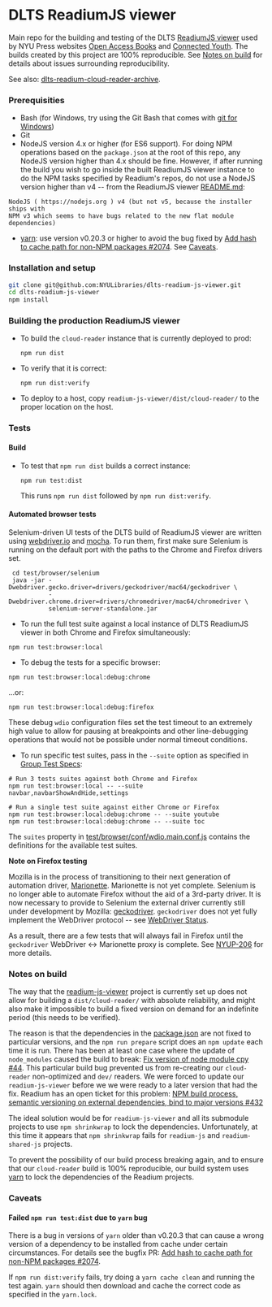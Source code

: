 # DLTS ReadiumJS viewer

Main repo for the building and testing of the DLTS [ReadiumJS viewer](https://github.com/readium/readium-js-viewer)
used by NYU Press websites [Open Access Books](https://github.com/NYULibraries/dlts-open-access-books)
and [Connected Youth](https://github.com/NYULibraries/dlts-connected-youth).
The builds created by this project are 100% reproducible.  See [Notes on build](#notes-on-build)
for details about issues surrounding reproducibility.

See also: [dlts-readium-cloud-reader-archive](https://github.com/NYULibraries/dlts-readium-cloud-reader-archive).

### Prerequisities

* Bash (for Windows, try using the Git Bash that comes with [git for Windows](https://git-for-windows.github.io/))
* Git
* NodeJS version 4.x or higher (for ES6 support).  For doing NPM operations based
on the `package.json` at the root of this repo, any NodeJS version higher than
4.x should be fine.  However, if after running the build you wish to go inside
the built ReadiumJS viewer instance to do the NPM tasks specified by Readium's
repos, do not use a NodeJS version higher than v4 -- from the ReadiumJS viewer
[README.md](https://github.com/readium/readium-js-viewer/blob/master/README.md):

```
NodeJS ( https://nodejs.org ) v4 (but not v5, because the installer ships with
NPM v3 which seems to have bugs related to the new flat module dependencies)
```
* [yarn](https://yarnpkg.com/): use version v0.20.3 or higher to avoid the bug
fixed by [Add hash to cache path for non-NPM packages #2074](https://github.com/yarnpkg/yarn/pull/2074).
See [Caveats](###Caveats).

### Installation and setup

```bash
git clone git@github.com:NYULibraries/dlts-readium-js-viewer.git
cd dlts-readium-js-viewer
npm install
```

### Building the production ReadiumJS viewer

* To build the `cloud-reader` instance that is currently deployed to prod:

  `npm run dist`

* To verify that it is correct:

  `npm run dist:verify`

* To deploy to a host, copy `readium-js-viewer/dist/cloud-reader/` to the proper
location on the host.

### Tests

#### Build

* To test that `npm run dist` builds a correct instance:

  `npm run test:dist`

  This runs `npm run dist` followed by `npm run dist:verify`.

#### Automated browser tests

Selenium-driven UI tests of the DLTS build of ReadiumJS viewer are written using
[webdriver.io](http://webdriver.io/) and [mocha](https://mochajs.org/).  To run
them, first make sure Selenium is running on the default port with the paths to
the Chrome and Firefox drivers set.

```shell
 cd test/browser/selenium
 java -jar -Dwebdriver.gecko.driver=drivers/geckodriver/mac64/geckodriver \
           -Dwebdriver.chrome.driver=drivers/chromedriver/mac64/chromedriver \
           selenium-server-standalone.jar
```

* To run the full test suite against a local instance of DLTS ReadiumJS viewer
in both Chrome and Firefox simultaneously:

```shell
npm run test:browser:local
```

* To debug the tests for a specific browser:

```shell
npm run test:browser:local:debug:chrome
```

...or:

```shell
npm run test:browser:local:debug:firefox
```

These debug `wdio` configuration files set the test timeout to an extremely
high value to allow for pausing at breakpoints and other line-debugging operations
that would not be possible under normal timeout conditions.

* To run specific test suites, pass in the `--suite` option as specified in
[Group Test Specs](http://webdriver.io/guide/testrunner/organizesuite.html):

```shell
# Run 3 tests suites against both Chrome and Firefox
npm run test:browser:local -- --suite navbar,navbarShowAndHide,settings

# Run a single test suite against either Chrome or Firefox
npm run test:browser:local:debug:chrome -- --suite youtube
npm run test:browser:local:debug:chrome -- --suite toc
```

The `suites` property in
[test/browser/conf/wdio.main.conf.js](https://github.com/NYULibraries/dlts-readium-js-viewer/blob/master/test/browser/conf/wdio.main.conf.js)
contains the definitions for the available test suites.
 
**Note on Firefox testing**

Mozilla is in the process of transitioning to their next generation of automation
driver, [Marionette](https://developer.mozilla.org/en-US/docs/Mozilla/QA/Marionette).
Marionette is not yet complete.  Selenium is no longer able to automate Firefox
without the aid of a 3rd-party driver.  It is now necessary to provide to
Selenium the external driver currently still under development by Mozilla:
[geckodriver](https://github.com/mozilla/geckodriver).  `geckodriver` does not
yet fully implement the WebDriver protocol --
see [WebDriver Status](https://developer.mozilla.org/en-US/docs/Mozilla/QA/Marionette/WebDriver/status).

As a result, there are a few tests that will always fail in Firefox
until the `geckodriver` WebDriver <-> Marionette proxy is complete.  See
[NYUP-206](https://jira.nyu.edu/jira/browse/NYUP-206) for more details.

### Notes on build

The way that the [readium-js-viewer](https://github.com/readium/readium-js-viewer)
project is currently set up does not allow for building a `dist/cloud-reader/`
with absolute reliability, and might also make it impossible to build a fixed version
on demand for an indefinite period (this needs to be verified).

The reason is that the dependencies in the
[package.json](https://github.com/readium/readium-js-viewer/blob/master/package.json)
are not fixed to particular versions, and the `npm run prepare` script does an `npm update`
each time it is run.  There has been at least one case where the update of `node_modules`
caused the build to break: [Fix version of node module cpy #44](https://github.com/readium/readium-cfi-js/pull/44).
This particular build bug prevented us from re-creating our `cloud-reader` non-optimized
and `dev/` readers.  We were forced to update our `readium-js-viewer` before we
we were ready to a later version that had the fix.  Readium has an open ticket
for this problem:
[NPM build process, semantic versioning on external dependencies, bind to major versions #432](https://github.com/readium/readium-js-viewer/issues/432)

The ideal solution would be for `readium-js-viewer` and all its submodule projects to
use `npm shrinkwrap` to lock the dependencies.  Unfortunately, at this time it
appears that `npm shrinkwrap` fails for `readium-js` and `readium-shared-js` projects.

To prevent the possibility of our build process breaking again, and to ensure that
our `cloud-reader` build is 100% reproducible, our build system uses
[yarn](https://yarnpkg.com/) to lock the dependencies of the Readium projects.

### Caveats

#### Failed `npm run test:dist` due to `yarn` bug

There is a bug in versions of `yarn` older than v0.20.3 that can cause a wrong
version of a dependency to be installed from cache under certain circumstances.
For details see the bugfix PR:
[Add hash to cache path for non-NPM packages #2074](https://github.com/yarnpkg/yarn/pull/2074).

If `npm run dist:verify` fails, try doing a `yarn cache clean` and running the test
again.  `yarn` should then download and cache the correct code as specified in the
`yarn.lock`.
